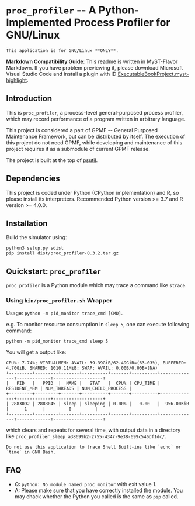 # `proc_profiler` -- A Python-Implemented Process Profiler for GNU/Linux

```{warning}
This application is for GNU/Linux **ONLY**.
```

**Markdown Compatibility Guide**: This readme is written in MyST-Flavor Markdown. If you have problem previewing it, please download Microsoft Visual Studio Code and install a plugin with ID [ExecutableBookProject.myst-highlight](https://marketplace.visualstudio.com/items?itemName=ExecutableBookProject.myst-highlight).

## Introduction

This is `proc_profiler`, a process-level general-purposed process profiler, which may record performance of a program written in arbitrary language.

This project is considered a part of GPMF -- General Purposed Maintenance Framework, but can be distributed by itself. The execution of this project do not need GPMF, while developing and maintenance of this project requires it as a submodule of current GPMF release.

The project is built at the top of [psutil](https://psutil.readthedocs.io/en/latest/).

## Dependencies

This project is coded under Python (CPython implementation) and R, so please install its interpreters. Recommended Python version >= 3.7 and R version >= 4.0.0.

## Installation

Build the simulator using:

```shell
python3 setup.py sdist
pip install dist/proc_profiler-0.3.2.tar.gz
```

## Quickstart: `proc_profiler`

`proc_profiler` is a Python module which may trace a command like `strace`.

### Using `bin/proc_profiler.sh` Wrapper

Usage: `python -m pid_monitor trace_cmd [CMD]`.

e.g. To monitor resource consumption in `sleep 5`, one can execute following command:

```shell
python -m pid_monitor trace_cmd sleep 5
```

You will get a output like:

```text
CPU%: 7.74%; VIRTUALMEM: AVAIL: 39.39GiB/62.49GiB=(63.03%), BUFFERED: 4.70GiB, SHARED: 1010.11MiB; SWAP: AVAIL: 0.00B/0.00B=(NA) 
+---------+---------+-------+----------+-------+----------+--------------+-------------+-------------------+
|   PID   |   PPID  |  NAME |   STAT   |  CPU% | CPU_TIME | RESIDENT_MEM | NUM_THREADS | NUM_CHILD_PROCESS |
+---------+---------+-------+----------+-------+----------+--------------+-------------+-------------------+
| 2883092 | 2883045 | sleep | sleeping | 0.00% |   0.00   |  956.00KiB   |      1      |         0         |
+---------+---------+-------+----------+-------+----------+--------------+-------------+-------------------+
```

which clears and repeats for several time, with output data in a directory like `proc_profiler_sleep_a38699b2-2755-4347-9e38-699c546df1dc/`.


```{warning}
Do not use this application to trace Shell Built-ins like `echo` or `time` in GNU Bash.
```

## FAQ

- Q: `python: No module named proc_monitor` with exit value 1.
- A: Please make sure that you have correctly installed the module. You may chack whether the Python you called is the same as `pip` called.
